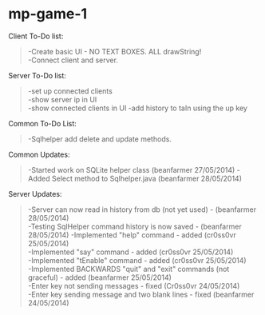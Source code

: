 mp-game-1
=========

Client To-Do list:  
>-Create basic UI - NO TEXT BOXES. ALL drawString!  
>-Connect client and server.  

Server To-Do list:  
>-set up connected clients  
>-show server ip in UI  
>-show connected clients in UI
>-add history to taIn using the up key																																	  

Common To-Do List:
>-Sqlhelper add delete and update methods.

Common Updates:
>-Started work on SQLite helper class (beanfarmer 27/05/2014)
>-Added Select method to Sqlhelper.java (beanfarmer 28/05/2014)

Server Updates:  
>-Server can now read in history from db (not yet used) - (beanfarmer 28/05/2014)  					
>-Testing SqlHelper command history is now saved - (beanfarmer 28/05/2014)
>-Implemented "help" command - added (cr0ss0vr 25/05/2014)  
>-Implemented "say" command - added (cr0ss0vr 25/05/2014)  
>-Implemented "tEnable" command - added (cr0ss0vr 25/05/2014)                         
>-Implemented BACKWARDS "quit" and "exit" commands (not graceful) - added (beanfarmer 25/05/2014)  
>-Enter key not sending messages - fixed (Cr0ss0vr 24/05/2014)  
>-Enter key sending message and two blank lines - fixed (beanfarmer 24/05/2014)
